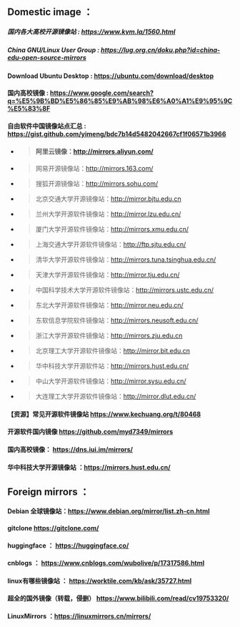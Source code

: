 ## Domestic image ：
##### 国内各大高校开源镜像站 : https://www.kvm.la/1560.html
##### China GNU/Linux User Group : https://lug.org.cn/doku.php?id=china-edu-open-source-mirrors
#### Download Ubuntu Desktop : https://ubuntu.com/download/desktop
#### 国内高校镜像 : https://www.google.com/search?q=%E5%9B%BD%E5%86%85%E9%AB%98%E6%A0%A1%E9%95%9C%E5%83%8F
####  自由软件中国镜像站点汇总 : https://gist.github.com/yimeng/bdc7b14d5482042667cf1f06571b3966
   * > #### 阿里云镜像：http://mirrors.aliyun.com/
   * > 网易开源镜像站：http://mirrors.163.com/
   * > 搜狐开源镜像站：http://mirrors.sohu.com/
   * > 北京交通大学开源镜像站：http://mirror.bjtu.edu.cn
   * > 兰州大学开源软件镜像站：http://mirror.lzu.edu.cn/
   * > 厦门大学开源软件镜像站：http://mirrors.xmu.edu.cn/
   * > 上海交通大学开源软件镜像站：http://ftp.sjtu.edu.cn/
   * > 清华大学开源软件镜像站：http://mirrors.tuna.tsinghua.edu.cn/
   * > 天津大学开源软件镜像站：http://mirror.tju.edu.cn/
   * > 中国科学技术大学开源软件镜像站：http://mirrors.ustc.edu.cn/
   * > 东北大学开源软件镜像站：http://mirror.neu.edu.cn/
   * > 东软信息学院软件镜像站：http://mirrors.neusoft.edu.cn/
   * > 浙江大学开源软件镜像站：http://mirrors.zju.edu.cn
   * > 北京理工大学开源软件镜像站：http://mirror.bit.edu.cn
   * > 华中科技大学开源软件站：http://mirrors.hust.edu.cn/
   * > 中山大学开源软件镜像站：http://mirror.sysu.edu.cn/
   * > 大连理工大学开源软件镜像站：http://mirror.dlut.edu.cn/
     
#### 【资源】常见开源软件镜像站 https://www.kechuang.org/t/80468
#### 开源软件国内镜像 https://github.com/myd7349/mirrors
#### 国内高校镜像： https://dns.iui.im/mirrors/
#### 华中科技大学开源镜像站 ：https://mirrors.hust.edu.cn/


## Foreign mirrors ：
#### Debian 全球镜像站：https://www.debian.org/mirror/list.zh-cn.html
#### gitclone https://gitclone.com/
#### huggingface ： https://huggingface.co/
#### cnblogs ： https://www.cnblogs.com/wubolive/p/17317586.html
#### linux有哪些镜像站 ： https://worktile.com/kb/ask/35727.html
#### 超全的国外镜像（转载，侵删） https://www.bilibili.com/read/cv19753320/
#### LinuxMirrors ：https://linuxmirrors.cn/mirrors/























